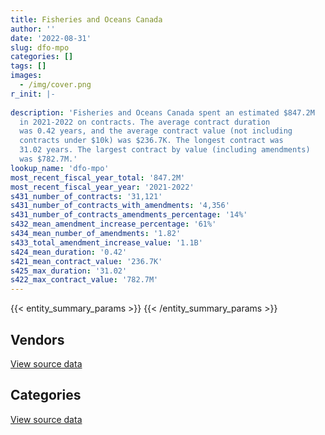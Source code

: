 ```yaml
---
title: Fisheries and Oceans Canada
author: ''
date: '2022-08-31'
slug: dfo-mpo
categories: []
tags: []
images:
  - /img/cover.png
r_init: |-
  
description: 'Fisheries and Oceans Canada spent an estimated $847.2M
  in 2021-2022 on contracts. The average contract duration
  was 0.42 years, and the average contract value (not including
  contracts under $10k) was $236.7K. The longest contract was
  31.02 years. The largest contract by value (including amendments)
  was $782.7M.'
lookup_name: 'dfo-mpo'
most_recent_fiscal_year_total: '847.2M'
most_recent_fiscal_year_year: '2021-2022'
s431_number_of_contracts: '31,121'
s431_number_of_contracts_with_amendments: '4,356'
s431_number_of_contracts_amendments_percentage: '14%'
s432_mean_amendment_increase_percentage: '61%'
s434_mean_number_of_amendments: '1.82'
s433_total_amendment_increase_value: '1.1B'
s424_mean_duration: '0.42'
s421_mean_contract_value: '236.7K'
s425_max_duration: '31.02'
s422_max_contract_value: '782.7M'
---
```


<script src="/rmarkdown-libs/htmlwidgets/htmlwidgets.js"></script>
<link href="/rmarkdown-libs/datatables-css/datatables-crosstalk.css" rel="stylesheet" />
<script src="/rmarkdown-libs/datatables-binding/datatables.js"></script>
<script src="/rmarkdown-libs/jquery/jquery-3.6.0.min.js"></script>
<link href="/rmarkdown-libs/dt-core-bootstrap/css/dataTables.bootstrap.min.css" rel="stylesheet" />
<link href="/rmarkdown-libs/dt-core-bootstrap/css/dataTables.bootstrap.extra.css" rel="stylesheet" />
<script src="/rmarkdown-libs/dt-core-bootstrap/js/jquery.dataTables.min.js"></script>
<script src="/rmarkdown-libs/dt-core-bootstrap/js/dataTables.bootstrap.min.js"></script>
<link href="/rmarkdown-libs/crosstalk/css/crosstalk.min.css" rel="stylesheet" />
<script src="/rmarkdown-libs/crosstalk/js/crosstalk.min.js"></script>
<script src="/rmarkdown-libs/htmlwidgets/htmlwidgets.js"></script>
<link href="/rmarkdown-libs/datatables-css/datatables-crosstalk.css" rel="stylesheet" />
<script src="/rmarkdown-libs/datatables-binding/datatables.js"></script>
<script src="/rmarkdown-libs/jquery/jquery-3.6.0.min.js"></script>
<link href="/rmarkdown-libs/dt-core-bootstrap/css/dataTables.bootstrap.min.css" rel="stylesheet" />
<link href="/rmarkdown-libs/dt-core-bootstrap/css/dataTables.bootstrap.extra.css" rel="stylesheet" />
<script src="/rmarkdown-libs/dt-core-bootstrap/js/jquery.dataTables.min.js"></script>
<script src="/rmarkdown-libs/dt-core-bootstrap/js/dataTables.bootstrap.min.js"></script>
<link href="/rmarkdown-libs/crosstalk/css/crosstalk.min.css" rel="stylesheet" />
<script src="/rmarkdown-libs/crosstalk/js/crosstalk.min.js"></script>

{{< entity_summary_params >}}
{{< /entity_summary_params >}}

## Vendors

<div id="htmlwidget-1" style="width:100%;height:auto;" class="datatables html-widget"></div>
<script type="application/json" data-for="htmlwidget-1">{"x":{"style":"bootstrap","filter":"none","vertical":false,"data":[["<a href=\"/vendors/2220742_ontario/\">2220742 Ontario<\/a>","<a href=\"/vendors/3d_datacomm/\">3D datacomm<\/a>","<a href=\"/vendors/49_solutions/\">49 Solutions<\/a>","<a href=\"/vendors/abb/\">ABB<\/a>","<a href=\"/vendors/abco_industries/\">ABCO Industries<\/a>","<a href=\"/vendors/access_2_networks/\">Access 2 Networks<\/a>","<a href=\"/vendors/acklands_grainger/\">Acklands Grainger<\/a>","<a href=\"/vendors/acosys_consulting_services/\">Acosys Consulting Services<\/a>","<a href=\"/vendors/action_personnel_of_ottawa_hull/\">Action Personnel of Ottawa Hull<\/a>","<a href=\"/vendors/adapt_pharma_canada/\">Adapt Pharma Canada<\/a>","<a href=\"/vendors/adobe/\">Adobe<\/a>","<a href=\"/vendors/adrm_technology_consulting/\">ADRM Technology Consulting<\/a>","<a href=\"/vendors/advanced_business_interiors/\">Advanced Business Interiors<\/a>","<a href=\"/vendors/advanced_chippewa_technologies/\">Advanced Chippewa Technologies<\/a>","<a href=\"/vendors/aecom/\">AECOM<\/a>","<a href=\"/vendors/aero_feu/\">Aero Feu<\/a>","<a href=\"/vendors/afc_industries/\">AFC Industries<\/a>","<a href=\"/vendors/afn_engineering/\">AFN Engineering<\/a>","<a href=\"/vendors/agilent/\">Agilent<\/a>","<a href=\"/vendors/air_liquide_canada/\">Air Liquide Canada<\/a>","<a href=\"/vendors/air_tindi/\">Air Tindi<\/a>","<a href=\"/vendors/airbus/\">Airbus<\/a>","<a href=\"/vendors/allied_shipbuilders/\">Allied Shipbuilders<\/a>","<a href=\"/vendors/als_canada/\">ALS Canada<\/a>","<a href=\"/vendors/altis_human_resources/\">Altis Human Resources<\/a>","<a href=\"/vendors/alva_construction/\">Alva Construction<\/a>","<a href=\"/vendors/amer_sports_canada/\">Amer Sports Canada<\/a>","<a href=\"/vendors/american_bureau_of_shipping/\">American Bureau of Shipping<\/a>","<a href=\"/vendors/amtek_engineering/\">Amtek Engineering<\/a>","<a href=\"/vendors/anixter/\">Anixter<\/a>","<a href=\"/vendors/ansys_canada/\">Ansys Canada<\/a>","<a href=\"/vendors/aon_reed_stenhouse/\">Aon Reed Stenhouse<\/a>","<a href=\"/vendors/applied_electonics/\">Applied Electonics<\/a>","<a href=\"/vendors/apron_fuel_services/\">Apron Fuel Services<\/a>","<a href=\"/vendors/aqua_guard_spill_response/\">Aqua Guard Spill Response<\/a>","<a href=\"/vendors/architecture_49/\">Architecture 49<\/a>","<a href=\"/vendors/arctic_canada_construction/\">Arctic Canada Construction<\/a>","<a href=\"/vendors/ardent_global/\">Ardent Global<\/a>","<a href=\"/vendors/artemp_personnel_services/\">Artemp Personnel Services<\/a>","<a href=\"/vendors/asokan_business_interiors/\">Asokan Business Interiors<\/a>","<a href=\"/vendors/atco/\">ATCO<\/a>","<a href=\"/vendors/atlantic_business_interiors/\">Atlantic Business Interiors<\/a>","<a href=\"/vendors/atlantic_towing/\">Atlantic Towing<\/a>","<a href=\"/vendors/ats_services/\">ATS Services<\/a>","<a href=\"/vendors/av_nunavut_fuels/\">AV Nunavut Fuels<\/a>","<a href=\"/vendors/av_tech/\">AV Tech<\/a>","<a href=\"/vendors/avi_spl_canada/\">AVI SPL Canada<\/a>","<a href=\"/vendors/avjet_holding/\">AVJET Holding<\/a>","<a href=\"/vendors/avondale_construction/\">Avondale Construction<\/a>","<a href=\"/vendors/azimuth_consulting_group/\">Azimuth Consulting Group<\/a>","<a href=\"/vendors/b_r_enterprises/\">B R Enterprises<\/a>","<a href=\"/vendors/balodis/\">Balodis<\/a>","<a href=\"/vendors/bargreen_ellingson/\">Bargreen Ellingson<\/a>","<a href=\"/vendors/bc_hydro/\">BC Hydro<\/a>","<a href=\"/vendors/bdo_canada/\">BDO Canada<\/a>","<a href=\"/vendors/beaver_air_charter_consultants/\">Beaver Air Charter Consultants<\/a>","<a href=\"/vendors/beckman_coulter_canada/\">Beckman Coulter Canada<\/a>","<a href=\"/vendors/bell_canada/\">Bell Canada<\/a>","<a href=\"/vendors/bell_textron/\">Bell Textron<\/a>","<a href=\"/vendors/bisson_fortin_architecture/\">Bisson Fortin Architecture<\/a>","<a href=\"/vendors/black_mcdonald/\">Black McDonald<\/a>","<a href=\"/vendors/bluewave_energy/\">Bluewave Energy<\/a>","<a href=\"/vendors/blumetric_environmental/\">Blumetric Environmental<\/a>","<a href=\"/vendors/bmt_fleet_technology/\">BMT Fleet Technology<\/a>","<a href=\"/vendors/bombardier/\">Bombardier<\/a>","<a href=\"/vendors/brandt_tractor/\">Brandt Tractor<\/a>","<a href=\"/vendors/broadnet_telecom/\">Broadnet Telecom<\/a>","<a href=\"/vendors/broadwater_industries/\">Broadwater Industries<\/a>","<a href=\"/vendors/bronswerk_marine/\">Bronswerk Marine<\/a>","<a href=\"/vendors/bronte_construction/\">Bronte Construction<\/a>","<a href=\"/vendors/brook_construction/\">Brook Construction<\/a>","<a href=\"/vendors/brookfield_global_integrated_solutions/\">Brookfield Global Integrated Solutions<\/a>","<a href=\"/vendors/bureau_veritas/\">Bureau Veritas<\/a>","<a href=\"/vendors/c_core/\">C Core<\/a>","<a href=\"/vendors/cae/\">CAE<\/a>","<a href=\"/vendors/calian/\">Calian<\/a>","<a href=\"/vendors/campbell_scientific_canada/\">Campbell Scientific Canada<\/a>","<a href=\"/vendors/can_am_platforms_construction/\">CAN AM Platforms Construction<\/a>","<a href=\"/vendors/canadian_corps_of_commissionaires/\">Canadian Corps of Commissionaires<\/a>","<a href=\"/vendors/canadian_fishing_company/\">Canadian Fishing Company<\/a>","<a href=\"/vendors/canadian_helicopters/\">Canadian Helicopters<\/a>","<a href=\"/vendors/canadian_maritime_engineering/\">Canadian Maritime Engineering<\/a>","<a href=\"/vendors/canadian_north/\">Canadian North<\/a>","<a href=\"/vendors/canadyne_technologies/\">Canadyne Technologies<\/a>","<a href=\"/vendors/canam_ponts_canada/\">Canam Ponts Canada<\/a>","<a href=\"/vendors/canon/\">Canon<\/a>","<a href=\"/vendors/cansel_survey_equipment/\">Cansel Survey Equipment<\/a>","<a href=\"/vendors/carleton_university/\">Carleton University<\/a>","<a href=\"/vendors/caro_analytical_services/\">Caro Analytical Services<\/a>","<a href=\"/vendors/cbci_telecom/\">CBCI Telecom<\/a>","<a href=\"/vendors/cbcl/\">CBCL<\/a>","<a href=\"/vendors/ccm_construction/\">CCM Construction<\/a>","<a href=\"/vendors/cdw_canada/\">CDW Canada<\/a>","<a href=\"/vendors/chantier_davie_canada/\">Chantier Davie Canada<\/a>","<a href=\"/vendors/chantier_naval_forillon/\">Chantier Naval Forillon<\/a>","<a href=\"/vendors/charron_human_resources/\">Charron Human Resources<\/a>","<a href=\"/vendors/cima/\">CIMA<\/a>","<a href=\"/vendors/cision_canada/\">Cision Canada<\/a>","<a href=\"/vendors/cistel_technology/\">Cistel Technology<\/a>","<a href=\"/vendors/click_networks/\">Click Networks<\/a>","<a href=\"/vendors/coady_construction_excavating/\">Coady Construction Excavating<\/a>","<a href=\"/vendors/cofomo/\">Cofomo<\/a>","<a href=\"/vendors/colliers_project_leaders/\">Colliers Project Leaders<\/a>","<a href=\"/vendors/columbia_fuels/\">Columbia Fuels<\/a>","<a href=\"/vendors/compugen/\">Compugen<\/a>","<a href=\"/vendors/concept_controls/\">Concept Controls<\/a>","<a href=\"/vendors/conexsys/\">CONEXSYS<\/a>","<a href=\"/vendors/conoscenti_technologies/\">Conoscenti Technologies<\/a>","<a href=\"/vendors/construction_bugere/\">Construction Bugere<\/a>","<a href=\"/vendors/construction_jessiko/\">Construction Jessiko<\/a>","<a href=\"/vendors/construction_lfg/\">Construction LFG<\/a>","<a href=\"/vendors/contract_community/\">Contract Community<\/a>","<a href=\"/vendors/convergint_technologies/\">Convergint Technologies<\/a>","<a href=\"/vendors/copcan_civil/\">Copcan Civil<\/a>","<a href=\"/vendors/cossette_communications/\">Cossette Communications<\/a>","<a href=\"/vendors/csdc_systems/\">CSDC Systems<\/a>","<a href=\"/vendors/cullen_diesel_power/\">Cullen Diesel Power<\/a>","<a href=\"/vendors/cummins_canada/\">Cummins Canada<\/a>","<a href=\"/vendors/d_mark_biosciences/\">D Mark Biosciences<\/a>","<a href=\"/vendors/daimler/\">Daimler<\/a>","<a href=\"/vendors/dalhousie_university/\">Dalhousie University<\/a>","<a href=\"/vendors/dasco_equipment/\">DASCO Equipment<\/a>","<a href=\"/vendors/dbc_marine_safety_systems/\">DBC Marine Safety Systems<\/a>","<a href=\"/vendors/dean_construction_company/\">Dean Construction Company<\/a>","<a href=\"/vendors/decisive_group/\">Decisive Group<\/a>","<a href=\"/vendors/delco_automation/\">Delco Automation<\/a>","<a href=\"/vendors/dell_computer/\">Dell Computer<\/a>","<a href=\"/vendors/deloitte/\">Deloitte<\/a>","<a href=\"/vendors/dew_engineering/\">DEW Engineering<\/a>","<a href=\"/vendors/dexterra/\">Dexterra<\/a>","<a href=\"/vendors/df_barnes_services/\">DF Barnes Services<\/a>","<a href=\"/vendors/diligens/\">Diligens<\/a>","<a href=\"/vendors/dillon_consulting/\">Dillon Consulting<\/a>","<a href=\"/vendors/dls_technology/\">DLS Technology<\/a>","<a href=\"/vendors/donna_cona/\">Donna Cona<\/a>","<a href=\"/vendors/dragage_im/\">Dragage IM<\/a>","<a href=\"/vendors/dragage_ocean_dsm/\">Dragage Ocean DSM<\/a>","<a href=\"/vendors/dss_marine/\">DSS Marine<\/a>","<a href=\"/vendors/dymech_engineering/\">Dymech Engineering<\/a>","<a href=\"/vendors/dynabook_canada/\">Dynabook Canada<\/a>","<a href=\"/vendors/dynamic_construction/\">Dynamic Construction<\/a>","<a href=\"/vendors/dynamic_facility_services/\">Dynamic Facility Services<\/a>","<a href=\"/vendors/dynamic_personnel_consultants/\">Dynamic Personnel Consultants<\/a>","<a href=\"/vendors/east_elgin_concrete_forming/\">East Elgin Concrete Forming<\/a>","<a href=\"/vendors/ebc/\">EBC<\/a>","<a href=\"/vendors/ebsco_canada/\">EBSCO Canada<\/a>","<a href=\"/vendors/eclipsys_solutions/\">Eclipsys Solutions<\/a>","<a href=\"/vendors/eco_technologies/\">ECO Technologies<\/a>","<a href=\"/vendors/ecole_de_langues_abce/\">Ecole De Langues Abce<\/a>","<a href=\"/vendors/edward_collins_contracting/\">Edward Collins Contracting<\/a>","<a href=\"/vendors/ekos_research_associates/\">Ekos Research Associates<\/a>","<a href=\"/vendors/elsevier/\">Elsevier<\/a>","<a href=\"/vendors/emcon_services/\">Emcon Services<\/a>","<a href=\"/vendors/emergent_biosolutions/\">Emergent Biosolutions<\/a>","<a href=\"/vendors/englobe/\">Englobe<\/a>","<a href=\"/vendors/eperformance/\">Eperformance<\/a>","<a href=\"/vendors/esri/\">ESRI<\/a>","<a href=\"/vendors/excel_human_resources/\">Excel Human Resources<\/a>","<a href=\"/vendors/exp_services/\">EXP Services<\/a>","<a href=\"/vendors/facca/\">Facca<\/a>","<a href=\"/vendors/fairbanks_morse_engine/\">Fairbanks Morse Engine<\/a>","<a href=\"/vendors/fast_forward_french/\">Fast Forward French<\/a>","<a href=\"/vendors/fast_track_staffing/\">Fast Track Staffing<\/a>","<a href=\"/vendors/felix_technology/\">Felix Technology<\/a>","<a href=\"/vendors/finning_international/\">Finning International<\/a>","<a href=\"/vendors/fish_food_and_allied_workers/\">Fish Food and Allied Workers<\/a>","<a href=\"/vendors/fleetway/\">Fleetway<\/a>","<a href=\"/vendors/floyd_s_construction/\">Floyd’s Construction<\/a>","<a href=\"/vendors/flynn_canada/\">Flynn Canada<\/a>","<a href=\"/vendors/ford_motor_company/\">Ford Motor Company<\/a>","<a href=\"/vendors/francis_canada_truck_centre/\">Francis Canada Truck Centre<\/a>","<a href=\"/vendors/fraser_river_pile_dredge/\">Fraser River Pile Dredge<\/a>","<a href=\"/vendors/freebalance/\">FreeBalance<\/a>","<a href=\"/vendors/frequentis_canada/\">Frequentis Canada<\/a>","<a href=\"/vendors/frosti_fishing/\">Frosti Fishing<\/a>","<a href=\"/vendors/fugro_geosurveys/\">Fugro GeoSurveys<\/a>","<a href=\"/vendors/fundy_contractors/\">Fundy Contractors<\/a>","<a href=\"/vendors/gamble_technologies/\">Gamble Technologies<\/a>","<a href=\"/vendors/gap_wireless/\">Gap Wireless<\/a>","<a href=\"/vendors/gartner/\">Gartner<\/a>","<a href=\"/vendors/gateway_mechanical_services/\">Gateway Mechanical Services<\/a>","<a href=\"/vendors/gaudette_s_transit_mix/\">Gaudette’s Transit Mix<\/a>","<a href=\"/vendors/gc_strategies/\">GC Strategies<\/a>","<a href=\"/vendors/gdi_services/\">GDI Services<\/a>","<a href=\"/vendors/gemtec/\">Gemtec<\/a>","<a href=\"/vendors/general_motors/\">General Motors<\/a>","<a href=\"/vendors/genesis_integration/\">Genesis Integration<\/a>","<a href=\"/vendors/genome_quebec/\">Genome Quebec<\/a>","<a href=\"/vendors/geospectrum_technologies/\">GeoSpectrum Technologies<\/a>","<a href=\"/vendors/gestion_aj/\">Gestion AJ<\/a>","<a href=\"/vendors/getinge_canada/\">Getinge Canada<\/a>","<a href=\"/vendors/gfl_environmental/\">GFL Environmental<\/a>","<a href=\"/vendors/ghd/\">GHD<\/a>","<a href=\"/vendors/gilmore_reproductions/\">Gilmore Reproductions<\/a>","<a href=\"/vendors/glasshouse_systems/\">GlassHouse Systems<\/a>","<a href=\"/vendors/global_knowledge/\">Global Knowledge<\/a>","<a href=\"/vendors/global_upholstery/\">Global Upholstery<\/a>","<a href=\"/vendors/go_deep_international/\">Go Deep International<\/a>","<a href=\"/vendors/golder_associates/\">Golder Associates<\/a>","<a href=\"/vendors/goss_gilroy/\">Goss Gilroy<\/a>","<a href=\"/vendors/graham_construction/\">Graham Construction<\/a>","<a href=\"/vendors/grand_toy/\">Grand Toy<\/a>","<a href=\"/vendors/granite_management/\">Granite Management<\/a>","<a href=\"/vendors/graybridge_international_consulting/\">Graybridge International Consulting<\/a>","<a href=\"/vendors/great_slave_helicopters/\">Great Slave Helicopters<\/a>","<a href=\"/vendors/greendale_resources/\">Greendale Resources<\/a>","<a href=\"/vendors/greenfield_construction/\">Greenfield Construction<\/a>","<a href=\"/vendors/griffin_engineered_systems/\">Griffin Engineered Systems<\/a>","<a href=\"/vendors/groupe_energie_bdl/\">Groupe Energie BDL<\/a>","<a href=\"/vendors/harbourside_engineering_consultants/\">Harbourside Engineering Consultants<\/a>","<a href=\"/vendors/harnois_energies/\">Harnois Energies<\/a>","<a href=\"/vendors/hawboldt_industries/\">Hawboldt Industries<\/a>","<a href=\"/vendors/haworth/\">Haworth<\/a>","<a href=\"/vendors/heavy_metal_marine/\">Heavy Metal Marine<\/a>","<a href=\"/vendors/heddle_marine_services/\">Heddle Marine Services<\/a>","<a href=\"/vendors/hemmera_envirochem/\">Hemmera Envirochem<\/a>","<a href=\"/vendors/hercules_slr/\">Hercules SLR<\/a>","<a href=\"/vendors/herring_conservation_and_research_society/\">Herring Conservation and Research Society<\/a>","<a href=\"/vendors/hewlett_packard/\">Hewlett Packard<\/a>","<a href=\"/vendors/hexagon/\">Hexagon<\/a>","<a href=\"/vendors/hike_metal_products/\">Hike Metal Products<\/a>","<a href=\"/vendors/hitrac/\">Hitrac<\/a>","<a href=\"/vendors/holland_college/\">Holland College<\/a>","<a href=\"/vendors/honeywell/\">Honeywell<\/a>","<a href=\"/vendors/horizant/\">Horizant<\/a>","<a href=\"/vendors/hoskin_scientific/\">Hoskin Scientific<\/a>","<a href=\"/vendors/houle_electric/\">Houle Electric<\/a>","<a href=\"/vendors/hypertec/\">Hypertec<\/a>","<a href=\"/vendors/ibiska_telecom/\">Ibiska Telecom<\/a>","<a href=\"/vendors/ibm_canada/\">IBM Canada<\/a>","<a href=\"/vendors/ifathom/\">iFathom<\/a>","<a href=\"/vendors/ihs_global/\">IHS Global<\/a>","<a href=\"/vendors/iic_technologies/\">IIC Technologies<\/a>","<a href=\"/vendors/illumina_canada/\">Illumina Canada<\/a>","<a href=\"/vendors/imperial_oil/\">Imperial Oil<\/a>","<a href=\"/vendors/imtech_marine_canada/\">Imtech Marine Canada<\/a>","<a href=\"/vendors/indal_technologies/\">Indal Technologies<\/a>","<a href=\"/vendors/industra_construction/\">Industra Construction<\/a>","<a href=\"/vendors/industries_ocean/\">Industries Ocean<\/a>","<a href=\"/vendors/info_tech_research_group/\">Info Tech Research Group<\/a>","<a href=\"/vendors/innovasea_marine_systems_canada/\">Innovasea Marine Systems Canada<\/a>","<a href=\"/vendors/insa/\">Insa<\/a>","<a href=\"/vendors/intercon_marine/\">Intercon Marine<\/a>","<a href=\"/vendors/ipss/\">IPSS<\/a>","<a href=\"/vendors/iron_mountain/\">Iron Mountain<\/a>","<a href=\"/vendors/irving_oil/\">Irving Oil<\/a>","<a href=\"/vendors/irving_shipbuilding/\">Irving Shipbuilding<\/a>","<a href=\"/vendors/it_net_consultants/\">IT NET Consultants<\/a>","<a href=\"/vendors/itex/\">ITEX<\/a>","<a href=\"/vendors/j_e_enterprises/\">J E Enterprises<\/a>","<a href=\"/vendors/j_j_trailers_manufacturers_and_sales/\">J J Trailers Manufacturers and Sales<\/a>","<a href=\"/vendors/j_l_richards_associates/\">J L Richards Associates<\/a>","<a href=\"/vendors/j_o_thomas_associates/\">J O Thomas Associates<\/a>","<a href=\"/vendors/jasco_applied_sciences_canada/\">JASCO Applied Sciences Canada<\/a>","<a href=\"/vendors/jastram_engineering/\">Jastram Engineering<\/a>","<a href=\"/vendors/jjm_construction/\">JJM Construction<\/a>","<a href=\"/vendors/john_wiley_sons/\">John Wiley Sons<\/a>","<a href=\"/vendors/johnson_s_construction/\">Johnson’s Construction<\/a>","<a href=\"/vendors/joseph_elie/\">Joseph Elie<\/a>","<a href=\"/vendors/jsk_naval_support/\">Jsk Naval Support<\/a>","<a href=\"/vendors/kanter_marine/\">Kanter Marine<\/a>","<a href=\"/vendors/kenn_borek_air/\">Kenn Borek Air<\/a>","<a href=\"/vendors/ketza_pacific_construction/\">Ketza Pacific Construction<\/a>","<a href=\"/vendors/keysight_technologies_canada/\">Keysight Technologies Canada<\/a>","<a href=\"/vendors/keystone_environmental/\">Keystone Environmental<\/a>","<a href=\"/vendors/keystone_supplies_international/\">Keystone Supplies International<\/a>","<a href=\"/vendors/kia_canada/\">Kia Canada<\/a>","<a href=\"/vendors/kinetic_construction/\">Kinetic Construction<\/a>","<a href=\"/vendors/kms_industries/\">KMS Industries<\/a>","<a href=\"/vendors/kone/\">KONE<\/a>","<a href=\"/vendors/kongsberg/\">Kongsberg<\/a>","<a href=\"/vendors/konica_minolta_business_solutions/\">Konica Minolta Business Solutions<\/a>","<a href=\"/vendors/kpmg/\">KPMG<\/a>","<a href=\"/vendors/kubota_canada/\">Kubota Canada<\/a>","<a href=\"/vendors/l3harris/\">L3Harris<\/a>","<a href=\"/vendors/landco_construction/\">Landco Construction<\/a>","<a href=\"/vendors/language_research_development_group/\">Language Research Development Group<\/a>","<a href=\"/vendors/lannick_contract_solutions/\">Lannick Contract Solutions<\/a>","<a href=\"/vendors/lansdowne_technologies/\">Lansdowne Technologies<\/a>","<a href=\"/vendors/laurentian_technologies/\">Laurentian Technologies<\/a>","<a href=\"/vendors/leeway_yachts/\">Leeway Yachts<\/a>","<a href=\"/vendors/lengkeek_vessel_engineering/\">Lengkeek Vessel Engineering<\/a>","<a href=\"/vendors/les_constructions_binet/\">Les Constructions Binet<\/a>","<a href=\"/vendors/les_constructions_des_iles/\">Les Constructions Des Iles<\/a>","<a href=\"/vendors/les_entreprises_p_e_c/\">Les Entreprises P E C<\/a>","<a href=\"/vendors/les_huiles_desroches/\">Les Huiles Desroches<\/a>","<a href=\"/vendors/les_installations_electriques/\">Les Installations Electriques<\/a>","<a href=\"/vendors/leslie_benn_contracting/\">Leslie Benn Contracting<\/a>","<a href=\"/vendors/levitt_safety/\">Levitt Safety<\/a>","<a href=\"/vendors/liebherr_canada/\">Liebherr Canada<\/a>","<a href=\"/vendors/life_technologies/\">Life Technologies<\/a>","<a href=\"/vendors/linovati/\">Linovati<\/a>","<a href=\"/vendors/lionbridge/\">Lionbridge<\/a>","<a href=\"/vendors/lloyd_s_register_canada/\">Lloyd’s Register Canada<\/a>","<a href=\"/vendors/lockheed_martin/\">Lockheed Martin<\/a>","<a href=\"/vendors/logistik_unicorp/\">Logistik Unicorp<\/a>","<a href=\"/vendors/lumina_it/\">Lumina IT<\/a>","<a href=\"/vendors/luxton_construction/\">Luxton Construction<\/a>","<a href=\"/vendors/macdonald_dettwiler_and_associates/\">Macdonald Dettwiler and Associates<\/a>","<a href=\"/vendors/mackinnon_and_olding/\">MacKinnon and Olding<\/a>","<a href=\"/vendors/madsen_diesel_turbine/\">Madsen Diesel Turbine<\/a>","<a href=\"/vendors/man_energy_solutions_canada/\">MAN Energy Solutions Canada<\/a>","<a href=\"/vendors/manulife/\">Manulife<\/a>","<a href=\"/vendors/maplesoft_consulting/\">Maplesoft Consulting<\/a>","<a href=\"/vendors/marine_contractors/\">Marine Contractors<\/a>","<a href=\"/vendors/marine_recycling/\">Marine Recycling<\/a>","<a href=\"/vendors/marinenav/\">MarineNav<\/a>","<a href=\"/vendors/maritime_fuels/\">Maritime Fuels<\/a>","<a href=\"/vendors/matcon_environmental/\">Matcon Environmental<\/a>","<a href=\"/vendors/maverin/\">Maverin<\/a>","<a href=\"/vendors/mcelhanney_associates/\">McElhanney Associates<\/a>","<a href=\"/vendors/mcgregor_geoscience/\">McGregor Geoscience<\/a>","<a href=\"/vendors/mcw_custom_energy_solutions/\">MCW Custom Energy Solutions<\/a>","<a href=\"/vendors/mercury_marine/\">Mercury Marine<\/a>","<a href=\"/vendors/messa_computing/\">Messa Computing<\/a>","<a href=\"/vendors/metalcraft_marine/\">Metalcraft Marine<\/a>","<a href=\"/vendors/metocean_telematics/\">Metocean Telematics<\/a>","<a href=\"/vendors/michael_wager_consulting/\">Michael Wager Consulting<\/a>","<a href=\"/vendors/microsoft_canada/\">Microsoft Canada<\/a>","<a href=\"/vendors/mid_canada_mod_center/\">Mid Canada Mod Center<\/a>","<a href=\"/vendors/mid_valley_construction/\">Mid Valley Construction<\/a>","<a href=\"/vendors/millbrook_tactical/\">Millbrook Tactical<\/a>","<a href=\"/vendors/mindwire_systems/\">Mindwire Systems<\/a>","<a href=\"/vendors/ministry_of_finance/\">Ministry of Finance<\/a>","<a href=\"/vendors/mishkumi_technologies/\">Mishkumi Technologies<\/a>","<a href=\"/vendors/mitsubishi_motor_sales/\">Mitsubishi Motor Sales<\/a>","<a href=\"/vendors/mnp/\">MNP<\/a>","<a href=\"/vendors/modis_canada/\">Modis Canada<\/a>","<a href=\"/vendors/morrison_hershfield/\">Morrison Hershfield<\/a>","<a href=\"/vendors/motorola_solutions_canada/\">Motorola Solutions Canada<\/a>","<a href=\"/vendors/mtm_2_contracting/\">Mtm 2 Contracting<\/a>","<a href=\"/vendors/mustang_survival/\">Mustang Survival<\/a>","<a href=\"/vendors/n12_consulting/\">N12 Consulting<\/a>","<a href=\"/vendors/nattiq/\">NATTIQ<\/a>","<a href=\"/vendors/naut_mawt_tribal_council/\">Naut’sa mawt Tribal Council<\/a>","<a href=\"/vendors/nav_canada/\">NAV Canada<\/a>","<a href=\"/vendors/navamar/\">Navamar<\/a>","<a href=\"/vendors/navtech/\">Navtech<\/a>","<a href=\"/vendors/newdock_st_john_s_dockyard/\">Newdock St John’s Dockyard<\/a>","<a href=\"/vendors/newfound_recruiting/\">Newfound Recruiting<\/a>","<a href=\"/vendors/nisha_techonologies/\">Nisha Techonologies<\/a>","<a href=\"/vendors/nissan_canada/\">Nissan Canada<\/a>","<a href=\"/vendors/nitam_solutions/\">Nitam Solutions<\/a>","<a href=\"/vendors/nolinor_aviation/\">Nolinor Aviation<\/a>","<a href=\"/vendors/north_atlantic_petroleum/\">North Atlantic Petroleum<\/a>","<a href=\"/vendors/northern_construction/\">Northern Construction<\/a>","<a href=\"/vendors/northern_micro/\">Northern Micro<\/a>","<a href=\"/vendors/northwest_marine_technology/\">Northwest Marine Technology<\/a>","<a href=\"/vendors/northwestel/\">Northwestel<\/a>","<a href=\"/vendors/nortrax_canada/\">Nortrax Canada<\/a>","<a href=\"/vendors/nova_networks/\">Nova Networks<\/a>","<a href=\"/vendors/nova_scotia_power/\">Nova Scotia Power<\/a>","<a href=\"/vendors/nua_office/\">NUA Office<\/a>","<a href=\"/vendors/number_ten_architectural_group/\">Number Ten Architectural Group<\/a>","<a href=\"/vendors/ogilvy_montreal/\">Ogilvy Montreal<\/a>","<a href=\"/vendors/olin/\">Olin<\/a>","<a href=\"/vendors/omnitech_electronics/\">Omnitech Electronics<\/a>","<a href=\"/vendors/online_constructors/\">Online Constructors<\/a>","<a href=\"/vendors/onx_enterprise_solutions/\">OnX Enterprise Solutions<\/a>","<a href=\"/vendors/openframe_technologies/\">OpenFrame Technologies<\/a>","<a href=\"/vendors/opentext/\">OpenText<\/a>","<a href=\"/vendors/oracle_canada/\">Oracle Canada<\/a>","<a href=\"/vendors/p_b_entreprises/\">P B Entreprises<\/a>","<a href=\"/vendors/p_k_welding_fabricators/\">P K Welding Fabricators<\/a>","<a href=\"/vendors/pacific_industrial_marine/\">Pacific Industrial Marine<\/a>","<a href=\"/vendors/pacific_safety_products/\">Pacific Safety Products<\/a>","<a href=\"/vendors/pal_aerospace/\">PAL Aerospace<\/a>","<a href=\"/vendors/paladin_group/\">Paladin Group<\/a>","<a href=\"/vendors/palfinger_marine/\">PALFINGER Marine<\/a>","<a href=\"/vendors/parkland_refining/\">Parkland Refining<\/a>","<a href=\"/vendors/pattison_sign_group/\">Pattison Sign Group<\/a>","<a href=\"/vendors/pennecon/\">Pennecon<\/a>","<a href=\"/vendors/pepco/\">Pepco<\/a>","<a href=\"/vendors/peter_kiewit_sons/\">Peter Kiewit Sons<\/a>","<a href=\"/vendors/petrovalue_products/\">PetroValue Products<\/a>","<a href=\"/vendors/phaselock_systems_international/\">Phaselock Systems International<\/a>","<a href=\"/vendors/pitney_bowes/\">Pitney Bowes<\/a>","<a href=\"/vendors/pleiad_canada/\">Pleiad Canada<\/a>","<a href=\"/vendors/podolinsky_equipment/\">Podolinsky Equipment<\/a>","<a href=\"/vendors/point_hope_maritime/\">Point Hope Maritime<\/a>","<a href=\"/vendors/polaris_industries/\">Polaris Industries<\/a>","<a href=\"/vendors/port_of_spain_holdings/\">Port of Spain Holdings<\/a>","<a href=\"/vendors/portage_personnel/\">Portage Personnel<\/a>","<a href=\"/vendors/pra/\">PRA<\/a>","<a href=\"/vendors/pricewaterhouse_coopers/\">Pricewaterhouse Coopers<\/a>","<a href=\"/vendors/promaxis/\">Promaxis<\/a>","<a href=\"/vendors/proquest/\">ProQuest<\/a>","<a href=\"/vendors/prosci_canada/\">Prosci Canada<\/a>","<a href=\"/vendors/purespirit_solutions/\">PureSpirIT Solutions<\/a>","<a href=\"/vendors/qiagen/\">QIAGEN<\/a>","<a href=\"/vendors/qm_environmental/\">QM Environmental<\/a>","<a href=\"/vendors/qmr/\">QMR<\/a>","<a href=\"/vendors/quantum_management_services/\">Quantum Management Services<\/a>","<a href=\"/vendors/r_j_macisaac_construction/\">R J MacIsaac Construction<\/a>","<a href=\"/vendors/rampart_international/\">Rampart International<\/a>","<a href=\"/vendors/randstad/\">Randstad<\/a>","<a href=\"/vendors/raymond_chabot_grant_thornton/\">Raymond Chabot Grant Thornton<\/a>","<a href=\"/vendors/raytheon/\">Raytheon<\/a>","<a href=\"/vendors/reformar/\">Reformar<\/a>","<a href=\"/vendors/reparations_navales_et_industrielles_ocean/\">Reparations Navales et Industrielles Ocean<\/a>","<a href=\"/vendors/republic_architecture/\">Republic Architecture<\/a>","<a href=\"/vendors/resolve_salvage_fire_americas/\">Resolve Salvage Fire Americas<\/a>","<a href=\"/vendors/rhea/\">RHEA<\/a>","<a href=\"/vendors/rheinmetall/\">Rheinmetall<\/a>","<a href=\"/vendors/ricoh/\">Ricoh<\/a>","<a href=\"/vendors/riggs_engineering/\">Riggs Engineering<\/a>","<a href=\"/vendors/risk_sciences_international/\">Risk Sciences International<\/a>","<a href=\"/vendors/rjg_construction/\">RJG Construction<\/a>","<a href=\"/vendors/rogers/\">Rogers<\/a>","<a href=\"/vendors/rohde_schwarz_canada/\">Rohde Schwarz Canada<\/a>","<a href=\"/vendors/rondar/\">Rondar<\/a>","<a href=\"/vendors/rosborough_boats/\">Rosborough Boats<\/a>","<a href=\"/vendors/russel_metals/\">Russel Metals<\/a>","<a href=\"/vendors/samson_associes/\">Samson Associes<\/a>","<a href=\"/vendors/sanexen_services_environmentaux/\">Sanexen Services Environmentaux<\/a>","<a href=\"/vendors/sani_sable_lb/\">Sani Sable LB<\/a>","<a href=\"/vendors/sap/\">SAP<\/a>","<a href=\"/vendors/sas_institute/\">SAS Institute<\/a>","<a href=\"/vendors/sca_shipping_consultants_associated/\">SCA Shipping Consultants Associated<\/a>","<a href=\"/vendors/seacoast_marine_electronics/\">Seacoast Marine Electronics<\/a>","<a href=\"/vendors/seaspan_victoria_shipyards/\">Seaspan Victoria Shipyards<\/a>","<a href=\"/vendors/seawatch/\">Seawatch<\/a>","<a href=\"/vendors/seawaves_development_services/\">Seawaves Development Services<\/a>","<a href=\"/vendors/serco/\">Serco<\/a>","<a href=\"/vendors/sgs_axys_analytical_services/\">SGS Axys Analytical Services<\/a>","<a href=\"/vendors/sharp_electronics/\">Sharp Electronics<\/a>","<a href=\"/vendors/shell_canada_products/\">Shell Canada Products<\/a>","<a href=\"/vendors/shm_canada_consulting/\">SHM Canada Consulting<\/a>","<a href=\"/vendors/si_systems/\">SI Systems<\/a>","<a href=\"/vendors/siemens/\">Siemens<\/a>","<a href=\"/vendors/sierra_systems_group/\">Sierra Systems Group<\/a>","<a href=\"/vendors/simex_defence/\">Simex Defence<\/a>","<a href=\"/vendors/simplex_grinnell/\">Simplex Grinnell<\/a>","<a href=\"/vendors/slr_consulting_canada/\">SLR Consulting Canada<\/a>","<a href=\"/vendors/snc_lavalin/\">SNC Lavalin<\/a>","<a href=\"/vendors/softchoice/\">Softchoice<\/a>","<a href=\"/vendors/softsim_technologies/\">Softsim Technologies<\/a>","<a href=\"/vendors/sra_staffing_solutions/\">SRA Staffing Solutions<\/a>","<a href=\"/vendors/st_john_ambulance/\">St John Ambulance<\/a>","<a href=\"/vendors/stantec/\">Stantec<\/a>","<a href=\"/vendors/steris_canada/\">STERIS Canada<\/a>","<a href=\"/vendors/sterling_fuels/\">Sterling Fuels<\/a>","<a href=\"/vendors/stoneworks_technologies/\">Stoneworks Technologies<\/a>","<a href=\"/vendors/stratos/\">Stratos<\/a>","<a href=\"/vendors/subaru_canada/\">Subaru Canada<\/a>","<a href=\"/vendors/suncor_energy/\">Suncor Energy<\/a>","<a href=\"/vendors/sutherland_excavating/\">Sutherland Excavating<\/a>","<a href=\"/vendors/systemscope/\">Systemscope<\/a>","<a href=\"/vendors/tankatek/\">Tankatek<\/a>","<a href=\"/vendors/technorem/\">TechnoRem<\/a>","<a href=\"/vendors/teknion/\">Teknion<\/a>","<a href=\"/vendors/teksystems_canada/\">Teksystems Canada<\/a>","<a href=\"/vendors/telecom_computer_services/\">Telecom Computer Services<\/a>","<a href=\"/vendors/teledyne/\">Teledyne<\/a>","<a href=\"/vendors/telesat/\">Telesat<\/a>","<a href=\"/vendors/telus_canada/\">Telus Canada<\/a>","<a href=\"/vendors/tenaquip/\">Tenaquip<\/a>","<a href=\"/vendors/tervita/\">Tervita<\/a>","<a href=\"/vendors/testforce_systems/\">Testforce Systems<\/a>","<a href=\"/vendors/tetra_tech/\">Tetra Tech<\/a>","<a href=\"/vendors/thales/\">Thales<\/a>","<a href=\"/vendors/the_aim_group/\">The AIM Group<\/a>","<a href=\"/vendors/the_it_broker/\">The IT Broker<\/a>","<a href=\"/vendors/the_mathworks/\">The Mathworks<\/a>","<a href=\"/vendors/the_right_door_consulting/\">The Right Door Consulting<\/a>","<a href=\"/vendors/the_vcan_group/\">The VCAN Group<\/a>","<a href=\"/vendors/thermo_fisher_scientific/\">Thermo Fisher Scientific<\/a>","<a href=\"/vendors/thomas_schmidt/\">Thomas Schmidt<\/a>","<a href=\"/vendors/thyssenkrupp_elevator/\">Thyssenkrupp Elevator<\/a>","<a href=\"/vendors/titan_boats/\">Titan Boats<\/a>","<a href=\"/vendors/titanium_construction/\">Titanium Construction<\/a>","<a href=\"/vendors/toromont/\">Toromont<\/a>","<a href=\"/vendors/toyota/\">Toyota<\/a>","<a href=\"/vendors/traductions_pierre_cloutier/\">Traductions Pierre Cloutier<\/a>","<a href=\"/vendors/traugott_building_contractors/\">Traugott Building Contractors<\/a>","<a href=\"/vendors/traytown_builders/\">Traytown Builders<\/a>","<a href=\"/vendors/trident_construction/\">Trident Construction<\/a>","<a href=\"/vendors/trm_technologies/\">TRM Technologies<\/a>","<a href=\"/vendors/troy_life_fire_safety/\">Troy Life Fire Safety<\/a>","<a href=\"/vendors/tundra_technical_solutions/\">Tundra Technical Solutions<\/a>","<a href=\"/vendors/turtle_island_staffing/\">Turtle Island Staffing<\/a>","<a href=\"/vendors/tyco_integrated_fire_security/\">Tyco Integrated Fire Security<\/a>","<a href=\"/vendors/unisource/\">Unisource<\/a>","<a href=\"/vendors/unisync_group/\">Unisync Group<\/a>","<a href=\"/vendors/united_rentals_of_canada/\">United Rentals of Canada<\/a>","<a href=\"/vendors/universal_helicopters/\">Universal Helicopters<\/a>","<a href=\"/vendors/universite_laval/\">Universite Laval<\/a>","<a href=\"/vendors/university_of_alberta/\">University of Alberta<\/a>","<a href=\"/vendors/university_of_british_columbia/\">University of British Columbia<\/a>","<a href=\"/vendors/university_of_guelph/\">University of Guelph<\/a>","<a href=\"/vendors/university_of_new_brunswick/\">University of New Brunswick<\/a>","<a href=\"/vendors/university_of_ottawa/\">University of Ottawa<\/a>","<a href=\"/vendors/university_of_regina/\">University of Regina<\/a>","<a href=\"/vendors/university_of_toronto/\">University of Toronto<\/a>","<a href=\"/vendors/university_of_waterloo/\">University of Waterloo<\/a>","<a href=\"/vendors/university_of_western_ontario/\">University of Western Ontario<\/a>","<a href=\"/vendors/valcom_consulting/\">Valcom Consulting<\/a>","<a href=\"/vendors/vancouver_drydock_company/\">Vancouver Drydock Company<\/a>","<a href=\"/vendors/vancouver_pile_driving/\">Vancouver Pile Driving<\/a>","<a href=\"/vendors/vancouver_shipyards/\">Vancouver Shipyards<\/a>","<a href=\"/vendors/veritaaq_technology_house/\">Veritaaq Technology House<\/a>","<a href=\"/vendors/verreault_navigation/\">Verreault Navigation<\/a>","<a href=\"/vendors/vfa_canada/\">VFA Canada<\/a>","<a href=\"/vendors/vwr_international/\">VWR International<\/a>","<a href=\"/vendors/wainwright_marine_services/\">Wainwright Marine Services<\/a>","<a href=\"/vendors/wajax/\">Wajax<\/a>","<a href=\"/vendors/wartsila/\">Wartsila<\/a>","<a href=\"/vendors/waters/\">Waters<\/a>","<a href=\"/vendors/webster_electric/\">Webster Electric<\/a>","<a href=\"/vendors/weir_canada/\">Weir Canada<\/a>","<a href=\"/vendors/wesco_distribution_canada/\">WESCO Distribution Canada<\/a>","<a href=\"/vendors/west_coast_tug_barge/\">West Coast Tug Barge<\/a>","<a href=\"/vendors/westower_communications/\">WesTower Communications<\/a>","<a href=\"/vendors/whooshh_innovations/\">Whooshh Innovations<\/a>","<a href=\"/vendors/wildlife_computers/\">Wildlife Computers<\/a>","<a href=\"/vendors/wm_m_1993/\">WM M 1993<\/a>","<a href=\"/vendors/wolters_kluwer/\">Wolters Kluwer<\/a>","<a href=\"/vendors/woodward_s_oil/\">Woodward’s Oil<\/a>","<a href=\"/vendors/workdynamics_technologies/\">WorkDynamics Technologies<\/a>","<a href=\"/vendors/wsp/\">WSP<\/a>","<a href=\"/vendors/xerox/\">Xerox<\/a>","<a href=\"/vendors/yamaha_motors_canada/\">Yamaha Motors Canada<\/a>","<a href=\"/vendors/zodiac_hurricane_technologies/\">Zodiac Hurricane Technologies<\/a>","<a href=\"/vendors/zoll_medical_canada/\">ZOLL Medical Canada<\/a>"],[1142034.8,157830.51,24450.38,5713352.87,null,145431,399195.18,null,null,14766,null,null,136318.03,72279.59,449467.21,null,22120.67,2214117.13,84928.8,null,14278.24,19940.71,9898688.32,27165.84,1372361.01,576195.39,null,854053.53,165016.62,55996.64,null,370480.37,null,259263.43,3506030.58,44782.5,null,15924435.88,null,66360.17,19954.8,209886.9,14769875.74,37218.6,null,786691.58,22373.65,28484.46,475207.8,null,3086314.24,243000.12,113230.39,1223832.42,null,4741672.44,171376.62,1107173.18,null,3712.05,76910.47,42220.54,50228.78,135532.49,110481.39,null,115663.88,35221.2,2964.29,3817673.25,180090,262498.27,27594,11270,5467196.25,321145.68,24240.4,140174.27,7263077.37,4889382.96,36503.23,5030616.56,434568.46,4535123.41,1694362.78,108029.5,280959.75,117853.75,0,null,320500.84,null,1474665.6,323883029.81,101611.28,142148.73,151004.12,33900,458609.94,162368.29,2353936.61,337125.52,269374.83,155627.82,422485.84,null,111083.52,259310.15,2060954.1,347681.11,1222390.2,324232.13,18144.72,78028.48,128051.46,52947.46,314015.31,1311789.74,null,null,68310,1487516.31,391728.86,29240.14,null,null,158682.67,648247.3,null,null,1692590.58,null,267066.06,null,2997802.91,482465.89,1337268.46,9127272.12,null,null,1782186.3,342061.99,129823.08,2456110.43,6179896.12,253796.91,45928.61,96021.75,42683.12,null,98260.86,290569.81,null,null,955756.06,75712.86,720774.48,1995455.75,53026.5,null,7114457.43,186243.5,155738.85,785533.19,205228.83,1579937.37,11414.53,1003198.17,34008.81,2008226.46,319774.23,94549.63,98325,2521722.34,1283310,2624304.06,134165.9,14605.25,null,373780.6,357431.04,765225.18,201025.81,1076743.39,47281.01,706610.68,101054.31,221572.87,null,3502006.55,null,106907.95,25651,74850.5,20560.01,33801,12001.08,2447419.05,584156.82,null,28152,10350,1263166.46,null,180716.34,18799.99,null,null,1002324.88,509582.25,176494.63,965925.32,38727.66,3863315.91,14709250.76,null,1686800.26,2228504.28,null,13105.06,6574183.38,null,null,null,10452.5,781153.86,343091.31,28852.65,null,1301334.2,75809.47,13477.9,4622078.99,266002.69,51278.04,2451696.17,null,1526690.22,2016002.48,172555,1569781.04,164878.07,655136.3,null,26266.29,26397697.25,804866.64,14845.94,362479.47,99287.55,265080.94,null,1703722.23,1143132.59,525057.8,null,122024.63,431660.29,11578646.38,null,2354072.09,10871.77,229322.94,10349.13,51027.9,2031923.1,null,null,1873627.92,34019.57,1464873.21,34064.49,null,null,null,null,null,96713.74,153077.22,null,null,340164.85,2435895.68,null,2869805.7,287776.64,170680.39,null,292129.29,null,274089.91,24408,172673.37,140965.22,45009.02,null,100020.7,null,161758.69,73295.25,2863084.32,null,null,5779.16,568491,null,456577.77,null,24208.54,null,13807.5,2476657.19,null,514399.41,65681.25,null,23322,521668.65,621906.16,null,175518.91,null,1770177.75,null,1249289.99,31190.27,1599.8,712685.9,75842.94,4820290.64,321138.62,20879.64,695708.28,136230.7,null,32661.52,2054997.61,57019.94,52025472.61,null,601792.58,211989.25,null,817228.73,1795137.61,null,3006210.12,144187.03,12324.91,233815.19,10636.06,247901.7,null,244703.28,null,57100,null,1031561.12,null,null,null,1759449.78,null,null,2550982.87,171891.36,1757894.72,null,449517.9,9567100.78,17246.25,1309353.71,49740.45,null,null,14666.95,null,11048.88,68625.16,1405546.52,262588.95,null,96999.02,66606.55,null,null,78995.63,72828.5,116121.8,0,13335,303340.07,131494.55,null,null,160780.01,null,7471.03,1724502.74,6124303.56,10542.93,null,132567.62,1592136.87,null,1021791.77,24860,5067023.44,20340,null,null,1273779.1,88226.7,216138.84,null,1491233.16,null,494948.59,null,104199.93,null,4458416.64,null,null,84687.75,11354.57,0,98392.78,1813176.41,341876.6,158640.45,190041.31,23368.35,139210.43,279288.07,230972.94,178313.85,645788.73,20240,593906.64,12693.68,4887856.12,null,211179.68,90308.94,3760078.52,null,156381.8,null,null,1549465.6,98379.97,66226.61,1089359.66,1157650.93,1891790.52,23831.45,146777.07,259020.18,556593.75,1080252.23,47464.93,null,193767.66,526894.48,50927.8,224741.55,459395.9,10095.33,49712.72,1773383.23,2961335.67,153765.21,10000,null,160219.59,1395335.84,57508.86,332394.25,1062694.69,33544.05,48594.16,null,null,null,54574.14,333551.14,51975,null,174840.38,68829.06,29380,null,22599.09,null,null,318695.68,6602330.05,580788.82,51591746.25,67805.09,17539836.4,732530.79,210503.94,13491.12,2731218.93,15724426.47,44834.92,383191.25,null,320923.35,701275.55,316669.33,null,744564.4,null,10170,8411371.97,29662.5,1267758.49,336384.76,618793.7,3575065.42,null],[null,2032075.89,null,5780609.33,null,null,85029.09,null,14497.51,69798.75,68982.07,66334.83,19901,110927.72,365588.59,null,18960.58,1649959.39,294624.88,null,20290.86,null,7289819.93,40791.14,1824710.42,32010.86,null,1921322.77,null,14455.25,null,11425.38,65814.36,54222.9,908841.12,125115.9,680984.71,null,97462.5,227755.13,null,420131.09,27028872.61,null,null,1156341.85,180974.39,null,null,0,2461701.05,288780.07,1014791.07,1349476.07,0,6996858.56,null,1226839.34,null,22272.3,null,24205.42,19097,17849.53,382881.24,239560,10989218.45,201558,49514.79,25404880.14,null,129934.07,0,null,5482174.87,294877.5,45384.76,null,7647206.87,null,45097.92,3967993.95,453504.12,1529020.18,6186072.1,120887.8,20550.15,157047.36,0,null,316640.42,1452088.68,761989.57,512535868.15,null,99992.81,null,18101.72,745675.1,105496.8,2990663.73,163421.36,null,null,402057.68,19330.5,null,650446.42,null,null,2631534.18,244618.11,null,1388799.73,null,52947.46,4531575.16,273178.98,null,31635.37,381858.32,1227937.41,8962.24,null,null,26943.21,19264.8,334581.49,null,null,6885482.86,null,431592.07,null,1301186.38,2493639.24,1115312.15,1872452.49,null,null,1422085.58,48931.06,103250.84,979955.51,null,252268.49,40956.42,null,124266.33,null,null,102047.82,null,null,262969.44,52351.9,2003087.42,1574743.7,62308.09,null,3766765.84,233128.65,42940,2537867.93,1227558.83,1491145.67,159007.55,4918775.5,20005.19,5762081.49,352750.24,null,100488.15,10808.62,null,2468890.55,0,null,null,851394.71,350372.42,1547706.77,null,1076592.96,532235.87,633256,417279.91,340469.72,47495,501597.29,5590.53,103159.21,2028.72,34083.06,20626.66,null,142549.78,1109298.89,312230.55,54108.08,36489.5,null,955553.47,3405.94,120595.24,24840,null,4047976.94,2572508.58,524785.76,null,2068953.05,191193.01,3484507.23,12389448.37,null,3055205.62,549847.33,null,33411.3,19802810.86,203025.38,null,19441.44,26431.83,403839.69,37751.7,376456.61,null,5496387.04,65667.66,27379.96,4999341.19,164629.96,0,3731832.25,131297.68,32334.79,524747.34,552245.5,2751891.48,null,1138988.79,null,null,28861467.13,29251819.9,147476.3,195784.96,476243.75,1629752.62,null,1236419.23,1043756.97,2639195.72,1051769.89,629376.55,1048317.84,8595657.84,null,274768.36,null,null,null,15849.75,1952253.29,null,null,3957171.36,34112.77,1484131.52,18343.43,153094.66,84075.25,62232.63,null,17967,1194939.75,null,null,300150,47463.45,null,2542.89,13825061.43,352462.32,78757.88,2382390.81,32564.2,54341.66,1552108,null,null,34951.62,6087.78,null,1448457.07,1448424.38,140116.53,null,1619690.97,79629.73,null,563312.69,173673,3793703.08,1027216.73,34789.62,497019.76,28279.35,10500,3557548.2,97750,329498.31,null,null,114472.51,664737.43,1927673.41,null,831291.51,null,839052.72,3289018.41,600825.11,117188.89,148073.54,725947.11,49351.81,5812557.25,1247975.64,113346.63,933436.53,222158.6,null,null,853149.06,541430048.19,25968379.99,165697.21,5110619.52,50224.85,14342.53,365918.04,4860501.84,225400,2645956.16,3590299.9,null,109960.3,10509.85,241455.78,43639.47,239059.08,null,62150,null,445366.15,1414233.21,242554.5,null,1774051.38,236692.14,2082091.81,2599715.13,156882.44,1852846.81,null,2962719.82,16977435.96,42592.21,1183307.94,92189.64,null,459815.34,null,19690.25,null,210327.93,706137.76,479379.12,312900,null,70174.06,0,null,72918.19,136312.63,31314.81,69101.55,null,83488.87,31254.43,null,null,564210.14,9968.59,113933.16,2532463.06,4220676.7,195749.8,null,24973,333738.2,null,259330.53,null,3969060.56,null,null,67051.94,1893123.16,null,83055,null,2738211.19,4232326.82,null,242363.3,1323037.42,null,2011481.24,3952951.91,null,369597.5,41188.12,39174.5,312079.28,704660.79,271184.25,254594.48,412773.39,null,346774.26,2486427.59,492912.05,43589.7,393243.73,null,645868.11,8773.78,3811622.73,null,299606.21,259177.21,1578648.1,69575,12641.31,null,85005.62,619440.29,9490.03,null,2109415.32,2859102.95,236598.72,76078.75,71568.76,25376.13,1009675.36,3081855.82,514145.07,216665.31,373933.69,68109.83,null,310652.84,null,10122.99,42589.88,26869.44,2968462.75,42949.39,null,4309666.09,null,1809206.64,0,21216.65,593262.49,null,48727.29,null,null,null,14056.22,1017816.75,44100,471359.75,183941.4,220261.87,103335.11,null,null,10022.25,null,83562.49,3004060.17,1796045.04,51763888.46,null,2312188.59,734537.73,516845.38,101904.08,8165634.67,22869710.55,null,363099.5,null,226119.96,369117,1196559.18,189295.47,1223940.46,685609.3,null,11540352.83,63239.32,859478.06,318412.97,1362278.57,2868224.4,362929.6],[null,772069.93,103475.83,6625803.26,null,null,213678.99,39094.37,64093.99,12696,39408.75,24576.5,null,149829.03,593446.56,12270.83,null,1356130.16,371043.37,null,null,35241,8425142.22,30484.79,2074367.68,null,null,2017925.59,null,66626.22,null,957272.24,null,null,1675388.92,48936.3,null,null,148736.25,null,null,166948.73,30345022.1,null,null,null,382224.32,null,null,108846.31,1663566.53,244707.54,508511.97,1565444.64,815688.82,3111617.44,null,274037.71,6498953.79,null,null,null,36798.73,76910,48917.55,185187.06,1655654.75,1777809.6,null,null,953050.89,166465.77,15120,null,5467196.25,591476.18,94264.6,null,7078356.55,null,398144.43,8255083.01,175966.16,1524842.53,6123192.23,62755.94,107725.03,112757.75,18210.15,null,349730.49,2610396.41,423088.78,19277953.16,null,null,null,20926.11,512637.51,null,null,463239.62,12075,null,146069.02,19477.5,null,582250.67,null,null,15574768.53,668.36,null,2087568.35,null,null,3123941.65,161330.75,null,null,335242.53,1527791.23,332717.36,null,69947.91,39102.24,116612.14,2549494.76,384181.49,null,2781458.05,null,395599.52,692286.75,696121.46,2810227.7,1483201.87,718782.55,11017.5,null,null,130269.17,null,337951.89,null,258789.04,34052.85,138410.88,28040.39,288650,null,483733.18,21470,35949,1152853.82,null,2839032.65,1372422.45,112217.19,null,1652425.55,29613.26,70240.93,10309293.3,1283952.68,788586.14,69823.53,1546554.86,null,3595521.75,null,null,100517.86,1015501.63,1470000,1313102.53,1117420.23,null,112992.65,1455048.35,238145.17,null,null,450916.99,579477.52,3131051.97,395124.54,340343.65,null,4352920.04,4579.47,87003.45,37024.08,null,23257.21,13170.15,101541.08,2344865.62,510069.62,null,null,105922.81,532429.3,82066.43,201605,15093.75,null,8069847.5,5271134.8,378633.64,135032.38,1528764.69,null,1611014.86,16999429.73,147715.21,null,2426005.14,138538,null,32656681.68,null,null,44085.66,82865.16,986655.51,102182.85,336929.51,null,23294546.86,null,null,1827497.58,359744.3,null,410463.35,321635.27,194642.52,1774419.87,441622,5520303.26,155788.89,3463110.11,30528.18,null,22086271.97,45568746.01,321022.83,93198.32,166750,2055983.55,24860,1324029.15,435667.03,2602937.14,368250.11,667295.82,null,3103258.3,null,871484.12,null,1420598.74,22177.52,272979,3586437.66,null,8597198.31,3505671.67,93.2,6086327.07,28985.6,null,140349.24,null,null,27249.08,1285496.71,33900,42504.95,2649231.68,368006.77,null,712043.35,300338.62,273310.93,null,null,null,185207.14,1443964.79,null,null,64988.56,148136.07,null,4085746.25,923508.57,694460.52,82084.7,4704725.38,null,0,1064374.49,null,270716.64,852982.86,14470.85,987880.52,18050.65,null,null,3254500,214903.54,null,2533876.61,624930.43,122118.37,2452222.98,34569.18,null,189646.5,780943.86,null,58037.54,325147.06,46759.3,1324349.89,null,2102939.56,null,58719.4,1247532.65,191683.4,null,null,278070.49,42375,26193677.85,753660.4,397066.14,null,53533.26,878221,5459827.61,null,3817309.59,3303742.27,null,null,24509.47,731730.07,18769.3,233403.51,null,76465.82,811148.63,483716.46,313171.22,56203.21,78867,1704842.71,null,3878219.85,1889956.91,214401.27,156427331.42,110577.38,6507842.49,12060096.68,12713.72,995586.94,null,null,371775.2,23912.16,null,44573.41,183963.43,2126746.06,224944.56,713641.03,149371.52,52880.59,4371820.22,55935,80040.32,51145.72,155636.03,0,null,265323.2,73757.32,3634000,null,67482.35,29706.41,null,1078160.58,2233358.47,21262.5,null,24521,403989.27,12707.5,147849.93,8115.75,5299361.19,null,161838.6,33719.93,2050829.59,32495.23,63999.37,null,631957.9,2888695.43,null,null,3114117.37,null,2005985.39,null,179355.34,706387.9,26534.24,null,193735.25,969269.7,1772911.46,96111.82,null,null,null,272034.33,153337.26,10984.48,488902.07,null,586651.53,15621.61,4146161.47,14347.33,141621.27,280476.69,702553.65,286978.95,145046.8,null,null,127214.58,822173.38,61581.38,886503.9,671462.77,498854.66,41181.74,null,174246.23,376910.49,1209948.23,470546.87,null,null,301022.92,null,346339.87,null,34641.39,1152304.28,null,3165058.71,169298.32,null,null,null,null,147560.55,39952.5,870559.54,67136.02,48594.16,14044.37,6271157.63,5840.81,null,468959.56,88357.5,65100,74792.97,519726.39,11865,71251.87,null,null,37247.93,20924.83,2099625.21,4447725.07,525456833.6,null,7845743.87,732530.79,329111.85,291632.14,8401412.4,22562966.02,24430.6,1089905.16,3919.05,69406.28,null,765401.15,6754947.07,1827349.75,null,20340,721418.08,1352863.6,2056629.76,114997.4,2260109.55,2782178.74,188878.78],[null,564245.21,36926.67,6556173.53,6157116.59,null,362082.02,73098.1,null,null,null,151702.5,null,194384.73,1054809.96,null,null,1674447.1,33965.1,31737.59,null,null,14617425.34,37426.2,2133311.91,null,10200.75,2033551.79,null,90555.47,51348.01,null,139770.48,null,956872,null,null,null,6157.73,null,39984.66,193705.75,62452380.94,null,6638058.75,null,664859.35,28147.69,null,171962.7,2084917.01,449761.47,174747.51,27049.05,1057217.48,2069347.48,6355.97,null,18605916.19,null,null,null,33702.82,31738.73,null,102778.03,1832353.4,3928917.83,0,null,220576,null,44384.55,null,5467196.25,895271.55,17850.09,null,8239685.37,1628353.13,205728.25,9432449.66,15670.84,null,null,null,186647.82,60509.75,34202,1412516.34,1076062.86,3246600,712469.25,19277953.16,null,51091.2,null,37586.17,260097.49,null,291870,262528.37,null,13475061.4,201996.1,84074.44,null,50205.39,null,null,36964.2,null,53394.72,6991.78,null,null,5424953.52,60722.12,19892.84,null,256276.69,830442.95,106840.25,null,2613.13,16774.69,91264.69,805998.22,1150640.77,7375.25,237850.99,13865.68,321481.65,null,601237.97,469789.97,1117480.86,1375764.09,null,679371,506971.75,null,null,null,null,77775.01,43181.65,15533.58,54260.54,null,null,null,null,23115,840493.58,null,3059501.21,710188.47,67198.69,1666456.2,3905307.93,null,114713.38,451707.8,2081184.64,634005.98,55620.69,4884097,null,1021348,null,null,201035.72,1022715.86,1236375,1482354.9,null,null,75058.23,1056881.76,91918.33,null,null,null,857361.69,625726.98,245623.7,775752.14,null,3081587.83,null,97591.28,null,null,35964.08,93103.66,30019.55,1826126.84,1239009.81,null,null,75342.94,916621.52,null,14200.2,null,444893.7,2214438.4,5273823.17,1154089.46,1496313.52,2960255.24,null,1321717.82,15788773.2,160144.2,532902.97,360611.49,null,null,1759572.19,null,8185.61,25335.45,338923.98,1146910.35,null,99865.5,298866.93,7330800.32,null,null,4297800.3,115018.4,null,1176673.37,null,1182107.92,4694740.79,548818.29,4829711.1,244343.54,null,null,20467.66,39542393.81,50029523.18,null,16666.37,1485170.95,1127414.8,null,875927.12,342143.88,null,null,null,null,2734165.56,1973.96,1802274.96,null,3513791.98,null,565273.15,3499718.15,74285.08,1074779.52,960,null,4391205.2,16013.6,null,218731.44,null,80761.77,11141.01,5392.1,null,null,4586164.43,225550.69,null,null,403992.35,651610.99,177870,null,96317.35,null,676792.76,null,null,132538.97,79528.49,22600,715259.12,348801.53,1424064.03,13103.1,2122549.22,null,2575601.44,710970.3,null,2575676.3,2826190.4,null,291898.07,null,15015,null,1287900.28,81320.21,null,4404118.86,70159.89,null,11637219.99,null,null,null,1154328.07,null,null,386463.82,25956,468402.03,21809.82,1701830.75,null,235798.76,730075.57,412483.82,200000,null,87476.06,null,11736576.79,95879.59,2164202.36,null,93606.93,2166071.88,1264263.99,19331.98,11855331.69,1543304.36,null,null,null,17496.35,null,202257.31,12951.92,73254.66,null,112654.18,381966.38,280150.39,null,1128819.9,null,3878219.85,628818.97,28317.2,415586.76,67064.53,936642.59,null,77617.74,784924.69,null,147000,59376.53,null,null,null,249750.2,1564412.4,92032.48,874078.93,59441.64,38505.45,1752050.32,null,73585.03,39951,409372.52,null,null,516539.62,33063.8,null,31100.48,128221.1,null,null,989880,3250316.11,65205.01,6510000,955735.2,556402.11,null,215457.29,31434.25,12275848.02,16800,450423.75,null,693226.3,162467.93,46108.81,18898.95,null,null,null,null,2022074.3,2466403.66,2005985.39,null,279763.66,1188077.22,11889.66,null,756542.02,242240.48,1241888.4,190575,null,null,null,975955.76,1051697.46,null,209332.5,14916,838555.5,15621.61,3430250.57,null,280959.18,null,1789052.52,207607.22,null,347278.06,null,211111.36,1153434.08,333818.09,1227609.75,null,86770.79,221095.36,null,365555,103859.41,1209948.23,246747.14,null,594874.86,164183.19,null,468051.68,117927.95,null,14551.47,null,3579190.29,102767.48,null,null,null,null,166468.77,98946.78,377867.12,null,32484.86,569577.42,null,21640.97,null,335622.88,0,null,113649.6,44779.92,null,172670.49,null,62475,11459.73,58209.07,23466282.88,1158044.31,45300278.25,2931.83,null,1295116.73,527175.73,5070297.99,2057813.75,7677620.6,24430.6,1078103.18,142272.23,31989.61,1265647.95,379234.15,null,714798.68,null,377260.46,249624.52,806209.53,1397464.64,14828.29,1651838.3,18100.81,null]],"container":"<table class=\"table table-striped table-hover row-border order-column display\">\n  <thead>\n    <tr>\n      <th>Vendor<\/th>\n      <th>2018-2019<\/th>\n      <th>2019-2020<\/th>\n      <th>2020-2021<\/th>\n      <th>2021-2022<\/th>\n    <\/tr>\n  <\/thead>\n<\/table>","options":{"order":[[4,"desc"]],"pageLength":10,"autoWidth":true,"columnDefs":[{"targets":1,"render":"function(data, type, row, meta) {\n    return type !== 'display' ? data : DTWidget.formatCurrency(data, \"$\", 2, 3, \",\", \".\", true, null);\n  }"},{"targets":2,"render":"function(data, type, row, meta) {\n    return type !== 'display' ? data : DTWidget.formatCurrency(data, \"$\", 2, 3, \",\", \".\", true, null);\n  }"},{"targets":3,"render":"function(data, type, row, meta) {\n    return type !== 'display' ? data : DTWidget.formatCurrency(data, \"$\", 2, 3, \",\", \".\", true, null);\n  }"},{"targets":4,"render":"function(data, type, row, meta) {\n    return type !== 'display' ? data : DTWidget.formatCurrency(data, \"$\", 2, 3, \",\", \".\", true, null);\n  }"},{"width":"16%","targets":[1,2,3,4]},{"className":"dt-right","targets":[1,2,3,4]}],"orderClasses":false}},"evals":["options.columnDefs.0.render","options.columnDefs.1.render","options.columnDefs.2.render","options.columnDefs.3.render"],"jsHooks":[]}</script>
<p class="text-right">
<a href="https://github.com/GoC-Spending/contracts-data/tree/main/data/out/departments/dfo-mpo/summary_by_fiscal_year_by_vendor.csv" class="source-data-link btn btn-link">View source data</a>
</p>

## Categories

<div id="htmlwidget-2" style="width:100%;height:auto;" class="datatables html-widget"></div>
<script type="application/json" data-for="htmlwidget-2">{"x":{"style":"bootstrap","filter":"none","vertical":false,"data":[["<a href=\"/categories/other/\">(Other)<\/a>","<a href=\"/categories/facilities_and_construction/\">Facilities and construction<\/a>","<a href=\"/categories/office_management/\">Office management<\/a>","<a href=\"/categories/professional_services/\">Professional services<\/a>","<a href=\"/categories/information_technology/\">Information technology<\/a>","<a href=\"/categories/medical/\">Medical<\/a>","<a href=\"/categories/transportation_and_logistics/\">Transportation and logistics<\/a>","<a href=\"/categories/industrial_products_and_services/\">Industrial products and services<\/a>","<a href=\"/categories/travel/\">Travel<\/a>","<a href=\"/categories/security_and_protection/\">Security and protection<\/a>","<a href=\"/categories/human_capital/\">Human capital<\/a>"],[691897.71,171567657.39,9531437.67,86254092,52531403.65,704789.47,661601045.66,47647503.8,7116156.62,11786362.4,4725272.2],[5998775.49,207559569.02,8930830.3,71537855.07,64242564.37,1053014.74,1474222638.71,66270442.71,8399029.16,9610132.36,4846713.74],[4930779.83,669763452.34,15469931.29,261613471.44,54144085.94,736450.4,402555483.34,82803264.9,5650275.01,8825019.18,4786563.95],[231908.42,188183806.28,5775543.74,115426766.73,74511019.39,983009.32,372579912.23,65875358.4,7528053.48,11448345.27,4637657.01]],"container":"<table class=\"table table-striped table-hover row-border order-column display\">\n  <thead>\n    <tr>\n      <th>Category<\/th>\n      <th>2018-2019<\/th>\n      <th>2019-2020<\/th>\n      <th>2020-2021<\/th>\n      <th>2021-2022<\/th>\n    <\/tr>\n  <\/thead>\n<\/table>","options":{"order":[[4,"desc"]],"dom":"t","pageLength":30,"autoWidth":true,"columnDefs":[{"targets":1,"render":"function(data, type, row, meta) {\n    return type !== 'display' ? data : DTWidget.formatCurrency(data, \"$\", 2, 3, \",\", \".\", true, null);\n  }"},{"targets":2,"render":"function(data, type, row, meta) {\n    return type !== 'display' ? data : DTWidget.formatCurrency(data, \"$\", 2, 3, \",\", \".\", true, null);\n  }"},{"targets":3,"render":"function(data, type, row, meta) {\n    return type !== 'display' ? data : DTWidget.formatCurrency(data, \"$\", 2, 3, \",\", \".\", true, null);\n  }"},{"targets":4,"render":"function(data, type, row, meta) {\n    return type !== 'display' ? data : DTWidget.formatCurrency(data, \"$\", 2, 3, \",\", \".\", true, null);\n  }"},{"width":"16%","targets":[1,2,3,4]},{"className":"dt-right","targets":[1,2,3,4]}],"orderClasses":false,"lengthMenu":[10,25,30,50,100]}},"evals":["options.columnDefs.0.render","options.columnDefs.1.render","options.columnDefs.2.render","options.columnDefs.3.render"],"jsHooks":[]}</script>
<p class="text-right">
<a href="https://github.com/GoC-Spending/contracts-data/tree/main/data/out/departments/dfo-mpo/summary_by_fiscal_year_by_category.csv" class="source-data-link btn btn-link">View source data</a>
</p>
